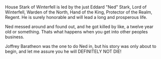 House Stark of Winterfell is led by the just Eddard "Ned" Stark, Lord of
Winterfell, Warden of the North, Hand of the King, Protector of the Realm,
Regent.  He is surely honorable and will lead a long and prosperous life.

Ned messed around and found out, and he got killed by like, a twelve year old or something. Thats what happens when you get into other peoples business.

Joffrey Baratheon was the one to do Ned in, but his story was only about to begin, and let me assure you he will DEFINITELY NOT DIE!